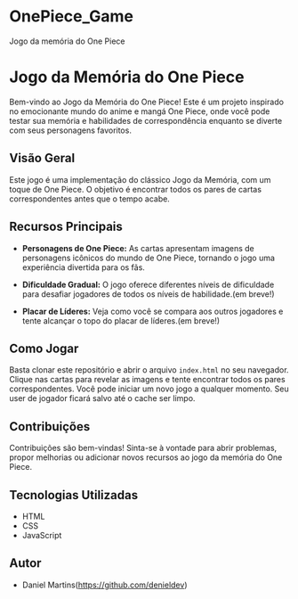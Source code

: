 # OnePiece_Game
Jogo da memória do One Piece

# Jogo da Memória do One Piece

Bem-vindo ao Jogo da Memória do One Piece! Este é um projeto inspirado no emocionante mundo do anime e mangá One Piece, onde você pode testar sua memória e habilidades de correspondência enquanto se diverte com seus personagens favoritos.

## Visão Geral

Este jogo é uma implementação do clássico Jogo da Memória, com um toque de One Piece. O objetivo é encontrar todos os pares de cartas correspondentes antes que o tempo acabe.

## Recursos Principais

- **Personagens de One Piece:** As cartas apresentam imagens de personagens icônicos do mundo de One Piece, tornando o jogo uma experiência divertida para os fãs.

- **Dificuldade Gradual:** O jogo oferece diferentes níveis de dificuldade para desafiar jogadores de todos os níveis de habilidade.(em breve!)

- **Placar de Líderes:** Veja como você se compara aos outros jogadores e tente alcançar o topo do placar de líderes.(em breve!)

## Como Jogar

Basta clonar este repositório e abrir o arquivo `index.html` no seu navegador. Clique nas cartas para revelar as imagens e tente encontrar todos os pares correspondentes. Você pode iniciar um novo jogo a qualquer momento.
Seu user de jogador ficará salvo até o cache ser limpo.

## Contribuições

Contribuições são bem-vindas! Sinta-se à vontade para abrir problemas, propor melhorias ou adicionar novos recursos ao jogo da memória do One Piece.

## Tecnologias Utilizadas

- HTML
- CSS
- JavaScript

## Autor

- Daniel Martins(https://github.com/denieldev)

